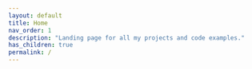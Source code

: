 ```yaml
---
layout: default
title: Home
nav_order: 1
description: "Landing page for all my projects and code examples."
has_children: true
permalink: /
---
```


